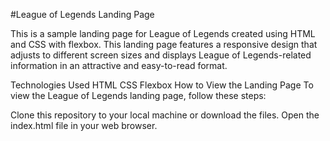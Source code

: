 #League of Legends Landing Page

This is a sample landing page for League of Legends created using HTML and CSS with flexbox. This landing page features a responsive design that adjusts to different screen sizes and displays League of Legends-related information in an attractive and easy-to-read format.

Technologies Used
HTML
CSS
Flexbox
How to View the Landing Page
To view the League of Legends landing page, follow these steps:

Clone this repository to your local machine or download the files.
Open the index.html file in your web browser.
